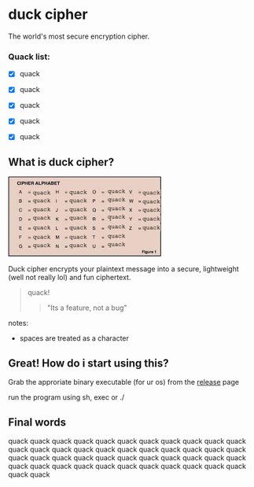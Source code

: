 # duck cipher

The world's most secure encryption cipher. 

### Quack list: 
- [x] quack
- [x] quack
- [x] quack
- [x] quack
- [x] quack


## What is duck cipher?

![quack quack quack quack quack](./quacks.jpg "quack quack?")

Duck cipher encrypts your plaintext message into a secure, lightweight (well not really lol) and fun ciphertext. 

> quack!
> > "Its a feature, not a bug"

notes: 
- spaces are treated as a character


## Great! How do i start using this?

Grab the approriate binary executable (for ur os) from the [release](https://github.com/Rian-Tan/duck-cipher/releases/tag/v1.0.0) page

run the program using sh, exec or ./ 



## Final words

quack quack quack quack quack quack quack quack quack quack quack quack quack quack quack quack quack quack quack quack quack quack quack quack quack quack quack quack quack quack quack quack quack quack quack quack quack quack quack quack quack quack quack quack quack quack


